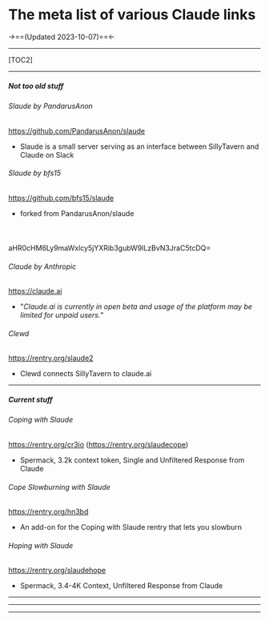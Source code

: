 # The meta list of various Claude links
->==(Updated 2023-10-07)==<-
***
[TOC2]
***
##### Not too old stuff
###### Slaude by PandarusAnon
https://github.com/PandarusAnon/slaude
- Slaude is a small server serving as an interface between SillyTavern and Claude on Slack
###### Slaude by bfs15
https://github.com/bfs15/slaude
- forked from PandarusAnon/slaude
###### ![]( )
aHR0cHM6Ly9maWxlcy5jYXRib3gubW9lLzBvN3JraC5tcDQ=
###### Claude by Anthropic
https://claude.ai
- "*Claude\.ai is currently in open beta and usage of the platform may be limited for unpaid users.*"
###### Clewd
https://rentry.org/slaude2
- Clewd connects SillyTavern to claude.ai
***
##### Current stuff
###### Coping with Slaude
https://rentry.org/cr3io (https://rentry.org/slaudecope)
- Spermack, 3.2k context token, Single and Unfiltered Response from Claude
###### Cope Slowburning with Slaude
https://rentry.org/hn3bd
- An add-on for the Coping with Slaude rentry that lets you slowburn
###### Hoping with Slaude
https://rentry.org/slaudehope
- Spermack, 3.4-4K Context, Unfiltered Response from Claude
***
***
***